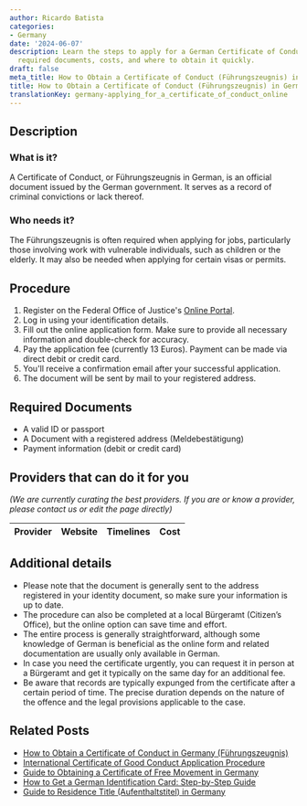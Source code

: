 ```yaml
---
author: Ricardo Batista
categories:
- Germany
date: '2024-06-07'
description: Learn the steps to apply for a German Certificate of Conduct (Führungszeugnis),
  required documents, costs, and where to obtain it quickly.
draft: false
meta_title: How to Obtain a Certificate of Conduct (Führungszeugnis) in Germany
title: How to Obtain a Certificate of Conduct (Führungszeugnis) in Germany
translationKey: germany-applying_for_a_certificate_of_conduct_online
---
```


## Description
### What is it?
A Certificate of Conduct, or Führungszeugnis in German, is an official document issued by the German government. It serves as a record of criminal convictions or lack thereof.

### Who needs it?
The Führungszeugnis is often required when applying for jobs, particularly those involving work with vulnerable individuals, such as children or the elderly. It may also be needed when applying for certain visas or permits.

## Procedure
1. Register on the Federal Office of Justice's [Online Portal](https://www.fuehrungszeugnis.bund.de/). 
2. Log in using your identification details.
3. Fill out the online application form. Make sure to provide all necessary information and double-check for accuracy.
4. Pay the application fee (currently 13 Euros). Payment can be made via direct debit or credit card.
5. You'll receive a confirmation email after your successful application.
6. The document will be sent by mail to your registered address. 

## Required Documents
- A valid ID or passport
- A Document with a registered address (Meldebestätigung)
- Payment information (debit or credit card)

## Providers that can do it for you

_(We are currently curating the best providers. If you are or know a provider, please contact us or edit the page directly)_

| Provider        |     Website     |     Timelines    |       Cost      |
| :-------------: | :-------------: |  :-------------: | :-------------: |

## Additional details
- Please note that the document is generally sent to the address registered in your identity document, so make sure your information is up to date.
- The procedure can also be completed at a local Bürgeramt (Citizen’s Office), but the online option can save time and effort.
- The entire process is generally straightforward, although some knowledge of German is beneficial as the online form and related documentation are usually only available in German.
- In case you need the certificate urgently, you can request it in person at a Bürgeramt and get it typically on the same day for an additional fee.
- Be aware that records are typically expunged from the certificate after a certain period of time. The precise duration depends on the nature of the offence and the legal provisions applicable to the case.


## Related Posts

- [How to Obtain a Certificate of Conduct in Germany (Führungszeugnis)](https://tramitit.com/guides/germany/application_for_a_certificate_of_conduct/)
- [International Certificate of Good Conduct Application Procedure](https://tramitit.com/guides/germany/application_for_an_international_certificate_of_conduct/)
- [Guide to Obtaining a Certificate of Free Movement in Germany](https://tramitit.com/guides/germany/certificate_of_free_movement/)
- [How to Get a German Identification Card: Step-by-Step Guide](https://tramitit.com/guides/germany/application_for_an_id_card/)
- [Guide to Residence Title (Aufenthaltstitel) in Germany](https://tramitit.com/guides/germany/application_for_a_residence_title/)